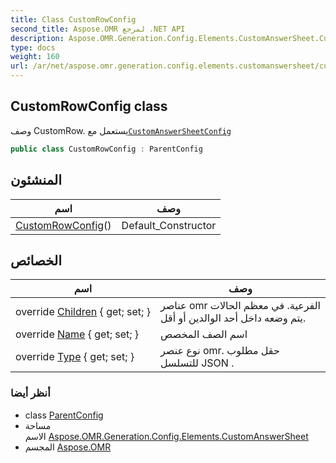 ```yaml
---
title: Class CustomRowConfig
second_title: Aspose.OMR لمرجع .NET API
description: Aspose.OMR.Generation.Config.Elements.CustomAnswerSheet.CustomRowConfig فصل. وصف CustomRow. يستعمل معCustomAnswerSheetConfig
type: docs
weight: 160
url: /ar/net/aspose.omr.generation.config.elements.customanswersheet/customrowconfig/
---
```

## CustomRowConfig class

وصف CustomRow. يستعمل مع[`CustomAnswerSheetConfig`](../customanswersheetconfig/)

```csharp
public class CustomRowConfig : ParentConfig
```

## المنشئون

| اسم | وصف |
| --- | --- |
| [CustomRowConfig](customrowconfig/)() | Default_Constructor |

## الخصائص

| اسم | وصف |
| --- | --- |
| override [Children](../../aspose.omr.generation.config.elements.customanswersheet/customrowconfig/children/) { get; set; } | عناصر omr الفرعية. في معظم الحالات يتم وضعه داخل أحد الوالدين أو أقل. |
| override [Name](../../aspose.omr.generation.config.elements.customanswersheet/customrowconfig/name/) { get; set; } | اسم الصف المخصص |
| override [Type](../../aspose.omr.generation.config.elements.customanswersheet/customrowconfig/type/) { get; set; } | نوع عنصر omr. حقل مطلوب للتسلسل JSON . |

### أنظر أيضا

* class [ParentConfig](../../aspose.omr.generation.config/parentconfig/)
* مساحة الاسم [Aspose.OMR.Generation.Config.Elements.CustomAnswerSheet](../../aspose.omr.generation.config.elements.customanswersheet/)
* المجسم [Aspose.OMR](../../)


